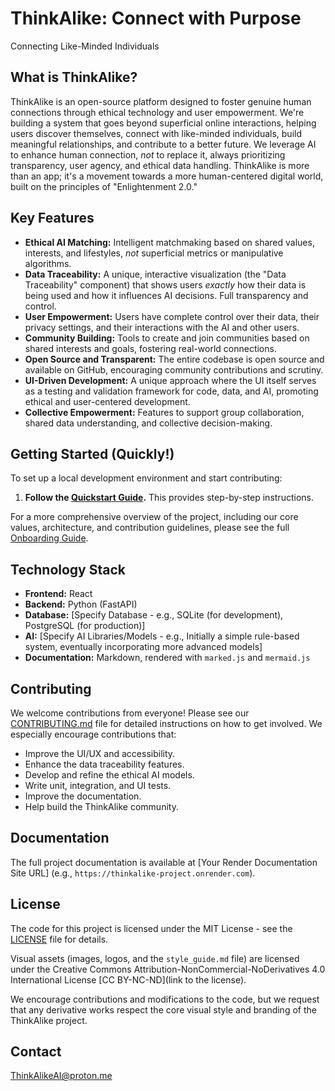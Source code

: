 # ThinkAlike: Connect with Purpose

Connecting Like-Minded Individuals

## What is ThinkAlike?

ThinkAlike is an open-source platform designed to foster genuine human connections through ethical technology and user empowerment. We're building a system that goes beyond superficial online interactions, helping users discover themselves, connect with like-minded individuals, build meaningful relationships, and contribute to a better future. We leverage AI to enhance human connection, *not* to replace it, always prioritizing transparency, user agency, and ethical data handling.  ThinkAlike is more than an app; it's a movement towards a more human-centered digital world, built on the principles of "Enlightenment 2.0."

## Key Features

*   **Ethical AI Matching:** Intelligent matchmaking based on shared values, interests, and lifestyles, *not* superficial metrics or manipulative algorithms.
*   **Data Traceability:** A unique, interactive visualization (the "Data Traceability" component) that shows users *exactly* how their data is being used and how it influences AI decisions.  Full transparency and control.
*   **User Empowerment:** Users have complete control over their data, their privacy settings, and their interactions with the AI and other users.
*   **Community Building:** Tools to create and join communities based on shared interests and goals, fostering real-world connections.
*   **Open Source and Transparent:** The entire codebase is open source and available on GitHub, encouraging community contributions and scrutiny.
*   **UI-Driven Development:** A unique approach where the UI itself serves as a testing and validation framework for code, data, and AI, promoting ethical and user-centered development.
*   **Collective Empowerment:** Features to support group collaboration, shared data understanding, and collective decision-making.

## Getting Started (Quickly!)

To set up a local development environment and start contributing:

1.  **Follow the [Quickstart Guide](docs/onboarding/quickstart.md).** This provides step-by-step instructions.

For a more comprehensive overview of the project, including our core values, architecture, and contribution guidelines, please see the full [Onboarding Guide](docs/onboarding/ONBOARDING_GUIDE.md).

## Technology Stack

*   **Frontend:** React
*   **Backend:** Python (FastAPI)
*   **Database:** [Specify Database - e.g., SQLite (for development), PostgreSQL (for production)]
*   **AI:** [Specify AI Libraries/Models - e.g.,  Initially a simple rule-based system, eventually incorporating more advanced models]
* **Documentation:** Markdown, rendered with `marked.js` and `mermaid.js`

## Contributing

We welcome contributions from everyone!  Please see our [CONTRIBUTING.md](CONTRIBUTING.md) file for detailed instructions on how to get involved.  We especially encourage contributions that:

*   Improve the UI/UX and accessibility.
*   Enhance the data traceability features.
*   Develop and refine the ethical AI models.
*   Write unit, integration, and UI tests.
*   Improve the documentation.
*   Help build the ThinkAlike community.

## Documentation

The full project documentation is available at [Your Render Documentation Site URL] (e.g., `https://thinkalike-project.onrender.com`).

## License

The code for this project is licensed under the MIT License - see the [LICENSE](LICENSE) file for details.

Visual assets (images, logos, and the `style_guide.md` file) are licensed under the Creative Commons Attribution-NonCommercial-NoDerivatives 4.0 International License [CC BY-NC-ND](link to the license).

We encourage contributions and modifications to the code, but we request that any derivative works respect the core visual style and branding of the ThinkAlike project.

## Contact 

ThinkAlikeAI@proton.me
